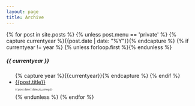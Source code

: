 ```yaml
---
layout: page
title: Archive
---
```

<div class="sidebar-archive">
    <div class="post">
        {% for post in site.posts %}
            {% unless post.menu == 'private' %}
            {% capture currentyear %}{{post.date | date: "%Y"}}{% endcapture %}
            {% if currentyear != year %}
                {% unless forloop.first %}{% endunless %}
                    <h5>{{ currentyear }}</h5>
                    <ul class="posts">
                    {% capture year %}{{currentyear}}{% endcapture %}
                {% endif %}
            <li><a href="{{post.url | prepend: site.baseurl | prepend: site.url}}">{{post.title}}</a><p style="font-size:0.5em">{{ post.date | date_to_string }}</p></li>
            {% endunless %}
        {% endfor %}